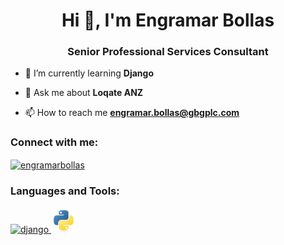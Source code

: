 <h1 align="center">Hi 👋, I'm Engramar Bollas</h1>
<h3 align="center">Senior Professional Services Consultant</h3>

- 🌱 I’m currently learning **Django**

- 💬 Ask me about **Loqate ANZ**

- 📫 How to reach me **engramar.bollas@gbgplc.com**

<h3 align="left">Connect with me:</h3>
<p align="left">
<a href="https://linkedin.com/in/engramarbollas" target="blank"><img align="center" src="https://raw.githubusercontent.com/rahuldkjain/github-profile-readme-generator/master/src/images/icons/Social/linked-in-alt.svg" alt="engramarbollas" height="30" width="40" /></a>
</p>

<h3 align="left">Languages and Tools:</h3>
<p align="left"> <a href="https://www.djangoproject.com/" target="_blank" rel="noreferrer"> <img src="https://cdn.worldvectorlogo.com/logos/django.svg" alt="django" width="40" height="40"/> </a> <a href="https://www.python.org" target="_blank" rel="noreferrer"> <img src="https://raw.githubusercontent.com/devicons/devicon/master/icons/python/python-original.svg" alt="python" width="40" height="40"/> </a> </p>
